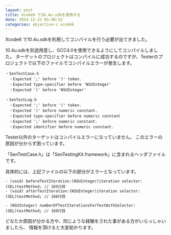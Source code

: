 ```yaml
---
layout: post
title: Xcode6 で10.4u.sdkを使用する
date: 2014-12-22 05:40:53
categories: objective-c xcode6
---
```

<!-- {% raw %} -->
<p>Xcode6 で10.4u.sdkを利用してコンパイルを行う必要が出てきました。</p>

<p>10.4u.sdkを別途用意し、GCC4.0を使用できるようにしてコンパイルしました。
ターゲットのプロジェクトはコンパイルに成功するのですが、Testerのプロジェクトで以下のファイルでコンパイルエラーが発生します。</p>

<pre><code>・SenTestCase.h
　・Expected ';' before ')' token.
　・Expected type-specifier before 'NSUInteger'
　・Expected ')' before 'NSUInteger'

・SenTestLog.h
　・Expected ';' before '(' token.
　・Expected ')' before numeric constant.
　・Expected type-specifier before numeric constant
　・Expected ';' before numeric constant.
　・Expected identifier before numeric constant.
</code></pre>

<p>Tester以外のターゲットはコンパイルエラーになっていません。
このエラーの原因が分からず困っています。</p>

<p>「SenTestCase.h」は「SenTestingKit.framework」に含まれるヘッダファイルです。<br></p>

<p>具体的には、上記ファイルの以下の部分がエラーとなっています。<br></p>

<pre><code>- (void) beforeTestIteration:(NSUInteger)iteration selector:(SEL)testMethod; // 165行目
- (void) afterTestIteration:(NSUInteger)iteration selector:(SEL)testMethod; // 166行目

- (NSUInteger) numberOfTestIterationsForTestWithSelector:(SEL)testMethod; // 169行目
</code></pre>

<p>どなたか原因が分かる方や、同じような経験をされた事がある方がいらっしゃいましたら、
情報を頂けると大変助かります。</p>
<!-- {% endraw %} -->
